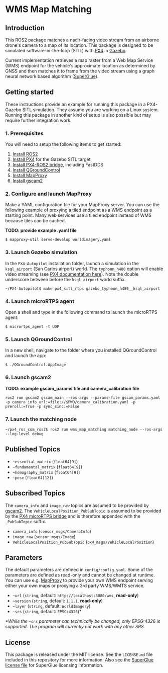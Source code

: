 # WMS Map Matching

## Introduction

This ROS2 package matches a nadir-facing video stream from an airborne drone's camera to a map of its location. This
package is designed to be simulated software-in-the-loop (SITL) with [PX4](https://docs.px4.io/master/) in
[Gazebo](https://gazebosim.org/).

Current implementation retrieves a map raster from a Web Map Service (WMS) endpoint for the vehicle's approximate
location as determined by GNSS and then matches it to frame from the video stream using a graph neural network based 
algorithm ([SuperGlue](https://github.com/magicleap/SuperGluePretrainedNetwork)).

## Getting started

These instructions provide an example for running this package in a PX4-Gazebo SITL simulation. They assume you are
working on a Linux system. Running this package in another kind of setup is also possible but may require further
integration work.

### 1. Prerequisites

You will need to setup the following items to get started:

1. [Install ROS2](https://docs.ros.org/en/foxy/Installation.html)
2. [Install PX4](https://docs.px4.io/master/en/dev_setup/dev_env.html) for the Gazebo SITL target
3. [Install PX4-ROS2 bridge](https://docs.px4.io/master/en/ros/ros2_comm.html#installation-setup), including FastDDS
4. [Install QGroundControl](https://docs.qgroundcontrol.com/master/en/index.html)
5. [Install MapProxy](https://mapproxy.org/download)
6. [Install gscam2](https://github.com/clydemcqueen/gscam2)

### 2. Configure and launch MapProxy

Make a YAML configuration file for your MapProxy server. You can use the following example of proxying a tiled endpoint
as a WMS endpoint as a starting point. Many web services use a tiled endpoint instead of WMS because tiles can be
cached.

**TODO: provide example .yaml file**

`$ mapproxy-util serve-develop worldimagery.yaml`

### 3. Launch Gazebo simulation

In the `PX4-Autopilot` installation folder, launch a simulation in the `ksql_airport` (San Carlos airport) world. The
`typhoon_h480` option will enable video streaming (see
[PX4 documentation here](https://docs.px4.io/master/en/simulation/gazebo.html#video-streaming)). Note the double
underscore between before the `ksql_airport` world suffix.

`~/PX4-Autopilot$ make px4_sitl_rtps gazebo_typhoon_h480__ksql_airport`

### 4. Launch microRTPS agent

Open a shell and type in the following command to launch the microRTPS agent:

`$ micrortps_agent -t UDP`

### 5. Launch QGroundControl

In a new shell, navigate to the folder where you installed QGroundControl and launch the app:

`$ ./QGroundControl.AppImage`

### 6. Launch gscam2

**TODO: example gscam_params file and camera_calibration file**

`ros2 run gscam2 gscam_main --ros-args --params-file gscam_params.yaml -p camera_info_url:=file://$PWD/camera_calibration.yaml -p preroll:=True -p sync_sinc:=False`

### 7. Launch the matching node

`~/px4_ros_com_ros2$ ros2 run wms_map_matching matching_node --ros-args --log-level debug`


## Published Topics

- `~essential_matrix` (`float64[9]`)
- `~fundamental_matrix` (`float64[9]`)
- `~homography_matrix` (`float64[9]`)
- `~pose` (`float64[12]`)

## Subscribed Topics

The `camera_info` and `image_raw` topics are assumed to be provided by [gscam2](https://github.com/clydemcqueen/gscam2).
The `VehicleLocalPosition_PubSubTopic` is assumed to be provided by the
[PX4 microRTPS bridge](https://docs.px4.io/master/en/middleware/micrortps.html) and is therefore appended with the
`_PubSubTopic` suffix.

- `camera_info` (`sensor_msgs/CameraInfo`)
- `image_raw` (`sensor_msgs/Image`)
- `VehicleLocalPosition_PubSubTopic` (`px4_msgs/VehicleLocalPosition`)

## Parameters

The default parameters are defined in `config/config.yaml`. Some of the parameters are defined as read-only and cannot
be changed at runtime. You can use e.g. [MapProxy](https://mapproxy.org/) to provide your own WMS endpoint serving
either your own maps or proxying a 3rd party WMS/WMTS service.

- `~url` (`string`, default: `http://localhost:8080/wms`, **read-only**)
- `~version` (`string`, default: `1.1.1`, **read-only**)
- `~layer` (`string`, default: `WorldImagery`)
- `~srs` (`string`, default: `EPSG:4326`)\*

*\*While the `~srs` parameter can technically be changed, only EPSG:4326 is supported. 
The program will currently not work with any other SRS.*

## License

This package is released under the MIT license. See the `LICENSE.md` file included in this repository for more
information. Also see the
[SuperGlue license file](https://github.com/magicleap/SuperGluePretrainedNetwork/blob/master/LICENSE) for SuperGlue
licensing information.